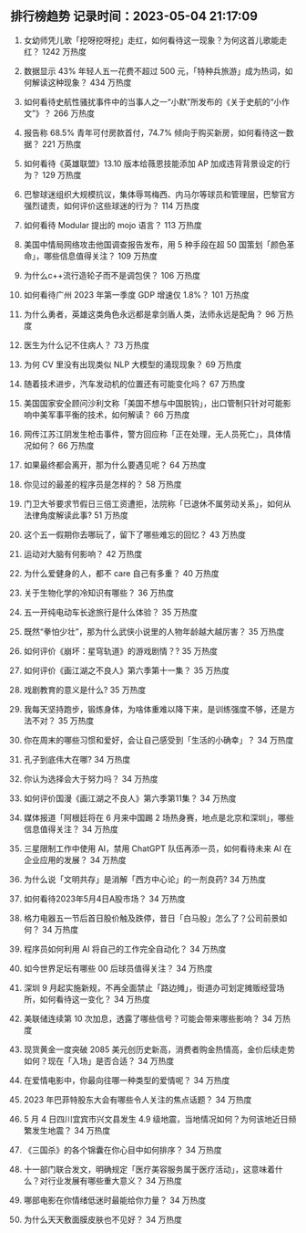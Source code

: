 
## 排行榜趋势 记录时间：2023-05-04 21:17:09
  
  1. 女幼师凭儿歌「挖呀挖呀挖」走红，如何看待这一现象？为何这首儿歌能走红？ 1242 万热度
    
  2. 数据显示 43% 年轻人五一花费不超过 500 元，「特种兵旅游」成为热词，如何解读这种现象？ 434 万热度
    
  3. 如何看待史航性骚扰事件中的当事人之一“小默”所发布的《关于史航的“小作文”》？ 266 万热度
    
  4. 报告称 68.5% 青年可付房款首付，74.7% 倾向于购买新房，如何看待这一数据？ 221 万热度
    
  5. 如何看待《英雄联盟》13.10 版本给薇恩技能添加 AP 加成违背背景设定的行为？ 129 万热度
    
  6. 巴黎球迷组织大规模抗议，集体辱骂梅西、内马尔等球员和管理层，巴黎官方强烈谴责，如何评价这些球迷的行为？ 114 万热度
    
  7. 如何看待 Modular 提出的 mojo 语言？ 113 万热度
    
  8. 美国中情局网络攻击他国调查报告发布，用 5 种手段在超 50 国策划「颜色革命」，哪些信息值得关注？ 109 万热度
    
  9. 为什么c++流行造轮子而不是调包侠？ 106 万热度
    
  10. 如何看待广州 2023 年第一季度 GDP 增速仅 1.8%？ 101 万热度
    
  11. 为什么勇者，英雄这类角色永远都是拿剑盾人类，法师永远是配角？ 96 万热度
    
  12. 医生为什么记不住病人？ 73 万热度
    
  13. 为何 CV 里没有出现类似 NLP 大模型的涌现现象？ 69 万热度
    
  14. 随着技术进步，汽车发动机的位置还有可能变化吗？ 67 万热度
    
  15. 美国国家安全顾问沙利文称「美国不想与中国脱钩」，出口管制只针对可能影响中美军事平衡的技术，如何解读？ 66 万热度
    
  16. 网传江苏江阴发生枪击事件，警方回应称「正在处理，无人员死亡」，具体情况如何？ 66 万热度
    
  17. 如果最终都会离开，那为什么要遇见呢？ 64 万热度
    
  18. 你见过的最差的程序员是怎样的？ 58 万热度
    
  19. 门卫大爷要求节假日三倍工资遭拒，法院称「已退休不属劳动关系」，如何从法律角度解读此事? 51 万热度
    
  20. 这个五一假期你去哪玩了，留下了哪些难忘的回忆？ 43 万热度
    
  21. 运动对大脑有何影响？ 42 万热度
    
  22. 为什么爱健身的人，都不 care 自己有多重？ 40 万热度
    
  23. 关于生物化学的冷知识有哪些？ 36 万热度
    
  24. 五一开纯电动车长途旅行是什么体验？ 35 万热度
    
  25. 既然“拳怕少壮”，那为什么武侠小说里的人物年龄越大越厉害？ 35 万热度
    
  26. 如何评价《崩坏：星穹轨道》的游戏剧情？? 35 万热度
    
  27. 如何评价《画江湖之不良人》第六季第十一集？ 35 万热度
    
  28. 戏剧教育的意义是什么? 35 万热度
    
  29. 我每天坚持跑步，锻炼身体，为啥体重难以降下来，是训练强度不够，还是方法不对？ 35 万热度
    
  30. 你在周末的哪些习惯和爱好，会让自己感受到「生活的小确幸」？ 34 万热度
    
  31. 孔子到底伟大在哪? 34 万热度
    
  32. 你认为选择会大于努力吗？ 34 万热度
    
  33. 如何评价国漫《画江湖之不良人》第六季第11集？ 34 万热度
    
  34. 媒体报道「阿根廷将在 6 月来中国踢 2 场热身赛，地点是北京和深圳」，哪些信息值得关注？ 34 万热度
    
  35. 三星限制工作中使用 AI，禁用 ChatGPT 队伍再添一员，如何看待未来 AI 在企业应用的发展？ 34 万热度
    
  36. 为什么说「文明共存」是消解「西方中心论」的一剂良药? 34 万热度
    
  37. 如何看待2023年5月4日A股市场？ 34 万热度
    
  38. 格力电器五一节后首日股价触及跌停，昔日「白马股」怎么了？公司前景如何？ 34 万热度
    
  39. 程序员如何利用 AI 将自己的工作完全自动化？ 34 万热度
    
  40. 如今世界足坛有哪些 00 后球员值得关注？ 34 万热度
    
  41. 深圳 9 月起实施新规，不再全面禁止「路边摊」，街道办可划定摊贩经营场所，如何看待这一变化？ 34 万热度
    
  42. 美联储连续第 10 次加息，透露了哪些信号？可能会带来哪些影响？ 34 万热度
    
  43. 现货黄金一度突破 2085 美元创历史新高，消费者购金热情高，金价后续走势如何？现在「入场」是否合适？ 34 万热度
    
  44. 在爱情电影中，你最向往哪一种类型的爱情呢？ 34 万热度
    
  45. 2023 年巴菲特股东大会有哪些令人关注的焦点话题？ 34 万热度
    
  46. 5 月 4 日四川宜宾市兴文县发生 4.9 级地震，当地情况如何？为何该地近日频繁发生地震？ 34 万热度
    
  47. 《三国杀》的各个锦囊在你心目中如何排序？ 34 万热度
    
  48. 十一部门联合发文，明确规定「医疗美容服务属于医疗活动」，这意味着什么？对行业发展有哪些重大意义？ 34 万热度
    
  49. 哪部电影在你情绪低迷时最能给你力量？ 34 万热度
    
  50. 为什么天天敷面膜皮肤也不见好？ 34 万热度
    